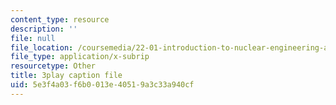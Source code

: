 ```yaml
---
content_type: resource
description: ''
file: null
file_location: /coursemedia/22-01-introduction-to-nuclear-engineering-and-ionizing-radiation-fall-2016/5e3f4a03f6b0013e40519a3c33a940cf_9uqKU5ZDwfM.srt
file_type: application/x-subrip
resourcetype: Other
title: 3play caption file
uid: 5e3f4a03-f6b0-013e-4051-9a3c33a940cf
---
```

